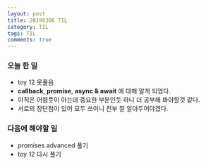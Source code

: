 ```yaml
---
layout: post
title: 20190306 TIL
category: TIL
tags: TIL
comments: true
---
```


### 오늘 한 일

- toy 12 못풀음
-  **callback**, **promise**, **async & await** 에 대해 알게 되었다.
  - 아직은 어렴풋이 아는데 중요한 부분인듯 하니 더 공부해 봐야할것 같다.
  - 서로의 장단점이 있어 모두 쓰이니 전부 잘 알아두어야겠다.

### 다음에 해야할 일

- promises advanced 풀기
- toy 12 다시 풀기